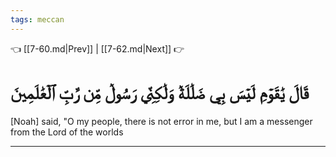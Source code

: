 ```yaml
---
tags: meccan
---
```


👈 [[7-60.md|Prev]] | [[7-62.md|Next]] 👉

# قَالَ يَٰقَوۡمِ لَيۡسَ بِي ضَلَٰلَةٞ وَلَٰكِنِّي رَسُولٞ مِّن رَّبِّ ٱلۡعَٰلَمِينَ

[Noah] said, "O my people, there is not error in me, but I am a messenger from the Lord of the worlds

---

